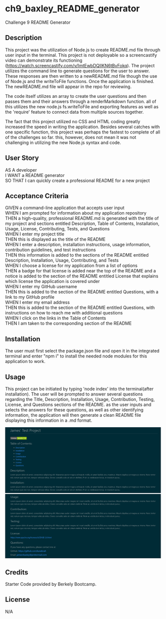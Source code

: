 # ch9_baxley_README_generator

Challenge 9 README Generator

## Description

This project was the utilization of Node.js to create README.md file through user input in the terminal. This project is not deployable so a screencastify video can demonstrate its functioning (https://watch.screencastify.com/v/ImtEwbDQIIKN6tBvFokq). The project utilizes the command line to generate questions for the user to answer. These responses are then written to a newREADME.md file though the use of Node.js and the writeToFile functions. Once the application is finished. The newREADME.md file will appear in the repo for reviewing.

The code itself utilizes an array to create the user questions and then passes them and their answers through a renderMarkdown function. all of this utilizes the new node.js fs.writeToFile and exporting features as well as the 'require' feature to connect data from multiple sources together.

The fact that this project utilized no CSS and HTML coding greatly increased the speed in writing the application. Besides several catches with one specific function, this project was perhaps the fastest to complete of all of the challenges so far. this, however, does not mean it was not challenging in utilizing the new Node.js syntax and code.

## User Story

AS A developer<br>
I WANT a README generator<br>
SO THAT I can quickly create a professional README for a new project

## Acceptance Criteria

GIVEN a command-line application that accepts user input<br>
WHEN I am prompted for information about my application repository<br>
THEN a high-quality, professional README.md is generated with the title of my project and sections entitled Description, Table of Contents, Installation, Usage, License, Contributing, Tests, and Questions<br>
WHEN I enter my project title<br>
THEN this is displayed as the title of the README<br>
WHEN I enter a description, installation instructions, usage information, contribution guidelines, and test instructions<br>
THEN this information is added to the sections of the README entitled Description, Installation, Usage, Contributing, and Tests<br>
WHEN I choose a license for my application from a list of options<br>
THEN a badge for that license is added near the top of the README and a notice is added to the section of the README entitled License that explains which license the application is covered under<br>
WHEN I enter my GitHub username<br>
THEN this is added to the section of the README entitled Questions, with a link to my GitHub profile<br>
WHEN I enter my email address<br>
THEN this is added to the section of the README entitled Questions, with instructions on how to reach me with additional questions<br>
WHEN I click on the links in the Table of Contents<br>
THEN I am taken to the corresponding section of the README

## Installation

The user must first select the package.json file and open it in the integrated terminal and enter "npm i" to install the needed node modules for this application to work.

## Usage

This project can be initiated by typing 'node index' into the terminal(after installation). The user will be prompted to answer several questions regarding the Title, Description, Installation, Usage, Contribution, Testing, License, and Questions sections of the README. as the user inputs and selects the answers for these questions, as well as other identifying information, the application will then generate a clean README file displaying this information in a .md format.

![Alt text](./Develop/assets/readmescreenshot1.png)
![Alt text](./Develop/assets/readmescreenshot2.png)

## Credits

Starter Code provided by Berkely Bootcamp.

## License

N/A
